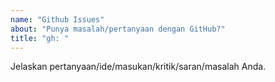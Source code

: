 ```yaml
---
name: "Github Issues"
about: "Punya masalah/pertanyaan dengan GitHub?"
title: "gh: "
---
```


Jelaskan pertanyaan/ide/masukan/kritik/saran/masalah Anda.
